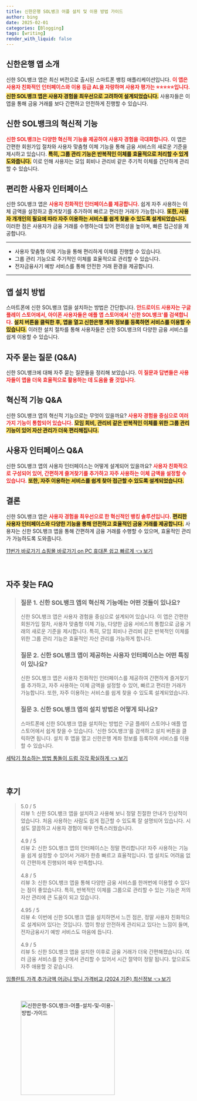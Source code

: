 ```yaml
---
title: 신한은행 SOL뱅크 어플 설치 및 이용 방법 가이드
author: bing
date: 2025-02-01
categories: [Blogging]
tags: [writing]
render_with_liquid: false
---
```



<h2 id='신한은행 앱 소개'>신한은행 앱 소개</h2>

<p>신한 SOL뱅크 앱은 최신 버전으로 출시된 스마트폰 뱅킹 애플리케이션입니다. <b><span style="color: #ee2323;">이 앱은 사용자 친화적인 인터페이스와 이용 등급 AL을 자랑하며 사용자 평가는 ⭐⭐⭐⭐⭐입니다.</span></b> <b><span style="background-color: #ffe066;">신한 SOL뱅크 앱은 사용자 경험을 최우선으로 고려하여 설계되었습니다.</span></b> 사용자들은 이 앱을 통해 금융 거래를 보다 간편하고 안전하게 진행할 수 있습니다.</p>

<h2 id='혁신적 기능'>신한 SOL뱅크의 혁신적 기능</h2>

<p><b><span style="color: #ee2323;">신한 SOL뱅크는 다양한 혁신적 기능을 제공하여 사용자 경험을 극대화합니다.</span></b> 이 앱은 간편한 회원가입 절차와 사용자 맞춤형 이체 기능을 통해 금융 서비스의 새로운 기준을 제시하고 있습니다. <b><span style="background-color: #ffe066;">특히, 그룹 관리 기능은 반복적인 이체를 효율적으로 처리할 수 있게 도와줍니다.</span></b> 이로 인해 사용자는 모임 회비나 관리비 같은 주기적 이체를 간단하게 관리할 수 있습니다.</p>

<h2 id='편리한 사용자 인터페이스'>편리한 사용자 인터페이스</h2>

<p>신한 SOL뱅크 앱은 <b><span style="color: #ee2323;">사용자 친화적인 인터페이스를 제공합니다.</span></b> 쉽게 자주 사용하는 이체 금액을 설정하고 즐겨찾기를 추가하여 빠르고 편리한 거래가 가능합니다. <b><span style="background-color: #ffe066;">또한, 사용자 개개인의 필요에 따라 자주 이용하는 서비스를 쉽게 찾을 수 있도록 설계되었습니다.</span></b> 이러한 점은 사용자가 금융 거래를 수행하는데 있어 편의성을 높이며, 빠른 접근성을 제공합니다.</p>

<hr />

<ul>
    <li>사용자 맞춤형 이체 기능을 통해 편리하게 이체를 진행할 수 있습니다.</li>
    <li>그룹 관리 기능으로 주기적인 이체를 효율적으로 관리할 수 있습니다.</li>
    <li>전자금융사기 예방 서비스를 통해 안전한 거래 환경을 제공합니다.</li>
</ul>

<hr />

<h2 id='앱 설치 방법'>앱 설치 방법</h2>

<p>스마트폰에 신한 SOL뱅크 앱을 설치하는 방법은 간단합니다. <b><span style="color: #ee2323;">안드로이드 사용자는 구글 플레이 스토어에서, 아이폰 사용자들은 애플 앱 스토어에서 '신한 SOL뱅크'를 검색합니다.</span></b> <b><span style="background-color: #ffe066;">설치 버튼을 클릭한 후, 앱을 열고 신한은행 계좌 정보를 등록하면 서비스를 이용할 수 있습니다.</span></b> 이러한 설치 절차를 통해 사용자들은 신한 SOL뱅크의 다양한 금융 서비스를 쉽게 이용할 수 있습니다.</p>

<h2 id='자주 묻는 질문 (Q&A)'>자주 묻는 질문 (Q&A)</h2>

<p>신한 SOL뱅크에 대해 자주 묻는 질문들을 정리해 보았습니다. <b><span style="color: #ee2323;">이 질문과 답변들은 사용자들이 앱을 더욱 효율적으로 활용하는 데 도움을 줄 것입니다.</span></b></p>

<h2 id='혁신적 기능 Q&A'>혁신적 기능 Q&A</h2>

<p>신한 SOL뱅크 앱의 혁신적 기능으로는 무엇이 있을까요? <b><span style="color: #ee2323;">사용자 경험을 중심으로 여러 가지 기능이 통합되어 있습니다.</span></b> <b><span style="background-color: #ffe066;">모임 회비, 관리비 같은 반복적인 이체를 위한 그룹 관리 기능이 있어 자산 관리가 더욱 편리해집니다.</span></b></p>

<h2 id='사용자 인터페이스 Q&A'>사용자 인터페이스 Q&A</h2>

<p>신한 SOL뱅크 앱의 사용자 인터페이스는 어떻게 설계되어 있을까요? <b><span style="color: #ee2323;">사용자 친화적으로 구성되어 있어, 간편하게 즐겨찾기를 추가하고 자주 사용하는 이체 금액을 설정할 수 있습니다.</span></b> <b><span style="background-color: #ffe066;">또한, 자주 이용하는 서비스를 쉽게 찾아 접근할 수 있도록 설계되었습니다.</span></b></p>

<h2 id='결론'>결론</h2>

<p>신한 SOL뱅크 앱은 <b><span style="color: #ee2323;">사용자 경험을 최우선으로 한 혁신적인 뱅킹 솔루션입니다.</span></b> <b><span style="background-color: #ffe066;">편리한 사용자 인터페이스와 다양한 기능을 통해 안전하고 효율적인 금융 거래를 제공합니다.</span></b> 사용자는 신한 SOL뱅크 앱을 통해 간편하게 금융 거래를 수행할 수 있으며, 효율적인 관리가 가능하도록 도와줍니다.</p>


<p><a class="click-button" title="11번가 바로가기 쇼핑몰 바로가기 on PC 휴대폰 쉽고 빠르게" href="https://blackassets.github.io/posts/11%EB%B2%88%EA%B0%80-%EB%B0%94%EB%A1%9C%EA%B0%80%EA%B8%B0-%EC%87%BC%ED%95%91%EB%AA%B0-%EB%B0%94%EB%A1%9C%EA%B0%80%EA%B8%B0-on-PC-%ED%9C%B4%EB%8C%80%ED%8F%B0-%EC%89%BD%EA%B3%A0-%EB%B9%A0%EB%A5%B4%EA%B2%8C/" rel="dofollow">11번가 바로가기 쇼핑몰 바로가기 on PC 휴대폰 쉽고 빠르게 👈 보기</a></p><br>
<h2 id='자주_찾는_FAQ'>자주 찾는 FAQ</h2>
<div itemscope="" itemtype="https://schema.org/FAQPage"> 
<blockquote> 
<div itemscope="" itemprop="mainEntity" itemtype="https://schema.org/Question"> 
<h3 itemprop="name">질문 1. 신한 SOL뱅크 앱의 혁신적 기능에는 어떤 것들이 있나요?</h3> 
<div itemscope="" itemprop="acceptedAnswer" itemtype="https://schema.org/Answer"> 
<span itemprop="text"> 
<p>신한 SOL뱅크 앱은 사용자 경험을 중심으로 설계되어 있습니다. 이 앱은 간편한 회원가입 절차, 사용자 맞춤형 이체 기능, 다양한 금융 서비스의 통합으로 금융 거래의 새로운 기준을 제시합니다. 특히, 모임 회비나 관리비 같은 반복적인 이체를 위한 그룹 관리 기능은 효율적인 자산 관리를 가능하게 합니다.</p> 
</span> 
</div> 
</div> 

<div itemscope="" itemprop="mainEntity" itemtype="https://schema.org/Question"> 
<h3 itemprop="name">질문 2. 신한 SOL뱅크 앱이 제공하는 사용자 인터페이스는 어떤 특징이 있나요?</h3> 
<div itemscope="" itemprop="acceptedAnswer" itemtype="https://schema.org/Answer"> 
<span itemprop="text"> 
<p>신한 SOL뱅크 앱은 사용자 친화적인 인터페이스를 제공하여 간편하게 즐겨찾기를 추가하고, 자주 사용하는 이체 금액을 설정할 수 있어, 빠르고 편리한 거래가 가능합니다. 또한, 자주 이용하는 서비스를 쉽게 찾을 수 있도록 설계되었습니다.</p> 
</span> 
</div> 
</div> 

<div itemscope="" itemprop="mainEntity" itemtype="https://schema.org/Question"> 
<h3 itemprop="name">질문 3. 신한 SOL뱅크 앱의 설치 방법은 어떻게 되나요?</h3> 
<div itemscope="" itemprop="acceptedAnswer" itemtype="https://schema.org/Answer"> 
<span itemprop="text"> 
<p>스마트폰에 신한 SOL뱅크 앱을 설치하는 방법은 구글 플레이 스토어나 애플 앱 스토어에서 쉽게 찾을 수 있습니다. '신한 SOL뱅크'를 검색하고 설치 버튼을 클릭하면 됩니다. 설치 후 앱을 열고 신한은행 계좌 정보를 등록하여 서비스를 이용할 수 있습니다.</p> 
</span> 
</div> 
</div> 

</blockquote> 
</div>
<p><a class="click-button" title="세탁기 청소하는 방법 통돌이 드럼 각각 확실하게" href="https://blackassets.github.io/posts/%EC%84%B8%ED%83%81%EA%B8%B0-%EC%B2%AD%EC%86%8C%ED%95%98%EB%8A%94-%EB%B0%A9%EB%B2%95-%ED%86%B5%EB%8F%8C%EC%9D%B4-%EB%93%9C%EB%9F%BC-%EA%B0%81%EA%B0%81-%ED%99%95%EC%8B%A4%ED%95%98%EA%B2%8C/" rel="dofollow">세탁기 청소하는 방법 통돌이 드럼 각각 확실하게 👈 보기</a></p><br>
<h2 id='후기'>후기</h2>
<div itemscope itemtype="https://schema.org/Product">
  <blockquote>
  <div itemprop="review" itemscope itemtype="https://schema.org/Review">
      <div itemprop="reviewRating" itemscope itemtype="https://schema.org/Rating"> <span itemprop="ratingValue">5.0</span> / <span itemprop="bestRating">5</span> </div>
      <span itemprop="reviewBody">리뷰 1: 신한 SOL뱅크 앱을 설치하고 사용해 보니 정말 친절한 안내가 인상적이었습니다. 처음 사용하는 사람도 쉽게 접근할 수 있도록 잘 설명되어 있습니다. 시설도 깔끔하고 사용자 경험이 매우 만족스러웠습니다.</span>
  </div>
  <br>
  <div itemprop="review" itemscope itemtype="https://schema.org/Review">
      <div itemprop="reviewRating" itemscope itemtype="https://schema.org/Rating"> <span itemprop="ratingValue">4.9</span> / <span itemprop="bestRating">5</span> </div>
      <span itemprop="reviewBody">리뷰 2: 신한 SOL뱅크 앱의 인터페이스는 정말 편리합니다! 자주 사용하는 기능을 쉽게 설정할 수 있어서 거래가 한층 빠르고 효율적입니다. 앱 설치도 어려움 없이 간편하게 진행되어 매우 만족합니다.</span>
  </div>
  <br>
  <div itemprop="review" itemscope itemtype="https://schema.org/Review">
      <div itemprop="reviewRating" itemscope itemtype="https://schema.org/Rating"> <span itemprop="ratingValue">4.8</span> / <span itemprop="bestRating">5</span> </div>
      <span itemprop="reviewBody">리뷰 3: 신한 SOL뱅크 앱을 통해 다양한 금융 서비스를 한꺼번에 이용할 수 있다는 점이 좋았습니다. 특히, 반복적인 이체를 그룹으로 관리할 수 있는 기능은 저의 자산 관리에 큰 도움이 되고 있습니다.</span>
  </div>
  <br>
  <div itemprop="review" itemscope itemtype="https://schema.org/Review">
      <div itemprop="reviewRating" itemscope itemtype="https://schema.org/Rating"> <span itemprop="ratingValue">4.95</span> / <span itemprop="bestRating">5</span> </div>
      <span itemprop="reviewBody">리뷰 4: 이번에 신한 SOL뱅크 앱을 설치하면서 느낀 점은, 정말 사용자 친화적으로 설계되어 있다는 것입니다. 앱이 항상 안전하게 관리되고 있다는 느낌이 들며, 전자금융사기 예방 서비스도 마음에 듭니다.</span>
  </div>
  <br>
  <div itemprop="review" itemscope itemtype="https://schema.org/Review">
      <div itemprop="reviewRating" itemscope itemtype="https://schema.org/Rating"> <span itemprop="ratingValue">4.9</span> / <span itemprop="bestRating">5</span> </div>
      <span itemprop="reviewBody">리뷰 5: 신한 SOL뱅크 앱을 설치한 이후로 금융 거래가 더욱 간편해졌습니다. 여러 금융 서비스를 한 곳에서 관리할 수 있어서 시간 절약이 정말 됩니다. 앞으로도 자주 애용할 것 같습니다.</span>
  </div>
  </blockquote>
</div>
<p><a class="click-button" title="임플란트 가격 추가금액 어금니 앞니 가격비교 (2024 기준) 최신정보" href="https://blackassets.github.io/posts/%EC%9E%84%ED%94%8C%EB%9E%80%ED%8A%B8-%EA%B0%80%EA%B2%A9-%EC%B6%94%EA%B0%80%EA%B8%88%EC%95%A1-%EC%96%B4%EA%B8%88%EB%8B%88-%EC%95%9E%EB%8B%88-%EA%B0%80%EA%B2%A9%EB%B9%84%EA%B5%90-(2024-%EA%B8%B0%EC%A4%80)-%EC%B5%9C%EC%8B%A0%EC%A0%95%EB%B3%B4/" rel="dofollow">임플란트 가격 추가금액 어금니 앞니 가격비교 (2024 기준) 최신정보 👈 보기</a></p><br>
<figure class="image"><img src="https://blackassets.github.io/assets/img/thumbnail/신한은행-SOL뱅크-어플-설치-및-이용-방법-가이드.webp" alt="신한은행-SOL뱅크-어플-설치-및-이용-방법-가이드" width="256" height="256"></figure>
